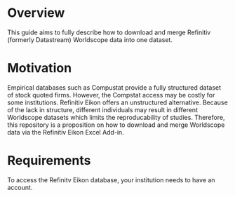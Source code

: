 # Overview
This guide aims to fully describe how to download and merge Refinitiv (formerly Datastream) Worldscope data into one dataset. 

# Motivation
Empirical databases such as Compustat provide a fully structured dataset of stock quoted firms. However, the Compstat access may be costly for some institutions. Refinitiv Eikon offers an unstructured alternative. Because of the lack in structure, different individuals may result in different Worldscope datasets which limits the reproducability of studies. Therefore, this repository is a proposition on how to download and merge Worldscope data via the Refinitiv Eikon Excel Add-in. 

# Requirements
To access the Refinitv Eikon database, your institution needs to have an account. 
